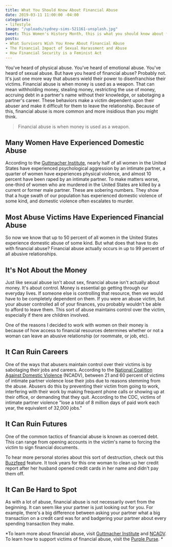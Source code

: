 ```yaml
---
title: What You Should Know About Financial Abuse
date: 2019-03-11 11:00:00 -04:00
categories:
- lifestyle
image: "/uploads/sydney-sims-521161-unsplash.jpg"
tweet: This Women's History Month, this is what you should know about financial abuse.
posts:
- What Survivors Wish You Knew About Financial Abuse
- The Financial Impact of Sexual Harassment and Abuse
- How Financial Security is a Feminist Act
---
```


You've heard of physical abuse. You've heard of emotional abuse. You've heard of sexual abuse. But have you heard of financial abuse? Probably not. It's just one more way that abusers wield their power to disenfranchise their victims. Financial abuse is when money is used as a weapon. That can mean withholding money, stealing money, restricting the use of money, accruing debt in a partner's name without their knowledge, or sabotaging a partner's career. These behaviors make a victim dependent upon their abuser and make it difficult for them to leave the relationship. Because of this, financial abuse is more common and more insidious than you might think.

> Financial abuse is when money is used as a weapon.

## Many Women Have Experienced Domestic Abuse

According to the [Guttmacher Institute](https://www.guttmacher.org/gpr/2016/07/understanding-intimate-partner-violence-sexual-and-reproductive-health-and-rights-issue?gclid=EAIaIQobChMI5N2Plbfz4AIVxV6GCh0EgQMQEAAYAyAAEgLGTvD_BwE), nearly half of all women in the United States have experienced psychological aggression by an intimate partner, a quarter of women have experiences physical violence, and almost 10 percent have been raped by an intimate partner. To make matters worse, one-third of women who are murdered in the United States are killed by a current or former male partner. These are sobering numbers. They show that a huge swath of our population has experienced domestic violence of some kind, and domestic violence often escalates to murder.

## Most Abuse Victims Have Experienced Financial Abuse

So now we know that up to 50 percent of all women in the United States experience domestic abuse of some kind. But what does that have to do with financial abuse? Financial abuse actually occurs in up to 99 percent of all abusive relationships.

## It's Not About the Money

Just like sexual abuse isn't about sex, financial abuse isn't actually about money. It's about control. Money is essential go getting through our everyday lives. If someone else is controlling that resource, then we would have to be completely dependent on them. If you were an abuse victim, but your abuser controlled all of your finances, you probably wouldn't be able to afford to leave them. This sort of abuse maintains control over the victim, especially if there are children involved. 

One of the reasons I decided to work with women on their money is because of how access to financial resources determines whether or not a woman can leave an abusive relationship (or roommate, or job, etc). 

## It Can Ruin Careers

One of the ways that abusers maintain control over their victims is by sabotaging their jobs and careers. According to the [National Coalition Against Domestic Violence](https://ncadv.org/blog/posts/quick-guide-economic-and-financial-abuse) (NCADV), between 21 and 60 percent of victims of intimate partner violence lose their jobs due to reasons stemming from the abuse. Abusers do this by preventing their victim from going to work, interfering with their work by making frequent phone calls or showing up at their office, or demanding that they quit. According to the CDC, victims of intimate partner violence "lose a total of 8 million days of paid work each year, the equivalent of 32,000 jobs."

## It Can Ruin Futures

One of the common tactics of financial abuse is known as coerced debt. This can range from opening accounts in the victim's name to forcing the victim to sign financial documents. 

To hear more personal stories about this sort of destruction, check out this [Buzzfeed](https://www.buzzfeednews.com/article/arianelange/coerced-debt-financial-abuse-fix-credit-score) feature. It took years for this one woman to clean up her credit report after her husband opened credit cards in her name and didn't pay them off. 

## It Can Be Hard to Spot

As with a lot of abuse, financial abuse is not necessarily overt from the beginning. It can seem like your partner is just looking out for you. For example, there's a big difference between asking your partner what a big transaction on a credit card was for and badgering your partner about every spending transaction they make. 

*To learn more about financial abuse, visit [Guttmacher Institute](https://www.guttmacher.org/gpr/2016/07/understanding-intimate-partner-violence-sexual-and-reproductive-health-and-rights-issue?gclid=EAIaIQobChMI5N2Plbfz4AIVxV6GCh0EgQMQEAAYAyAAEgLGTvD_BwE) and [NCADV](https://ncadv.org/blog/posts/quick-guide-economic-and-financial-abuse). To learn how to support victims of financial abuse, visit the [Purple Purse](https://www.purplepurse.com/). *